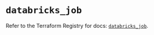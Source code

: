 # `databricks_job`

Refer to the Terraform Registry for docs: [`databricks_job`](https://registry.terraform.io/providers/databricks/databricks/1.64.1/docs/resources/job).
